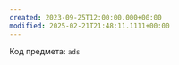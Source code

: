```yaml
---
created: 2023-09-25T12:00:00.000+00:00
modified: 2025-02-21T21:48:11.1111+00:00
---
```

Код предмета: `ads`